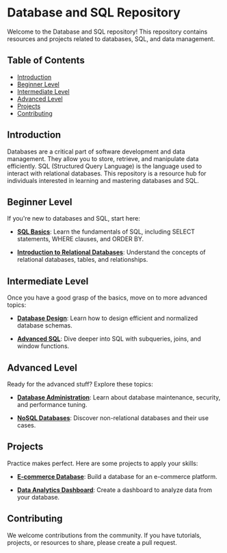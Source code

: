 # Database and SQL Repository

Welcome to the Database and SQL repository! This repository contains resources and projects related to databases, SQL, and data management.

## Table of Contents
- [Introduction](#introduction)
- [Beginner Level](#beginner-level)
- [Intermediate Level](#intermediate-level)
- [Advanced Level](#advanced-level)
- [Projects](#projects)
- [Contributing](#contributing)

## Introduction

Databases are a critical part of software development and data management. They allow you to store, retrieve, and manipulate data efficiently. SQL (Structured Query Language) is the language used to interact with relational databases. This repository is a resource hub for individuals interested in learning and mastering databases and SQL.

## Beginner Level

If you're new to databases and SQL, start here:

- **[SQL Basics](/beginner/sql-basics.md)**: Learn the fundamentals of SQL, including SELECT statements, WHERE clauses, and ORDER BY.

- **[Introduction to Relational Databases](/beginner/intro-to-relational-databases.md)**: Understand the concepts of relational databases, tables, and relationships.

## Intermediate Level

Once you have a good grasp of the basics, move on to more advanced topics:

- **[Database Design](/intermediate/database-design.md)**: Learn how to design efficient and normalized database schemas.

- **[Advanced SQL](/intermediate/advanced-sql.md)**: Dive deeper into SQL with subqueries, joins, and window functions.

## Advanced Level

Ready for the advanced stuff? Explore these topics:

- **[Database Administration](/advanced/database-administration.md)**: Learn about database maintenance, security, and performance tuning.

- **[NoSQL Databases](/advanced/nosql-databases.md)**: Discover non-relational databases and their use cases.

## Projects

Practice makes perfect. Here are some projects to apply your skills:

- **[E-commerce Database](/projects/e-commerce-database.md)**: Build a database for an e-commerce platform.

- **[Data Analytics Dashboard](/projects/data-analytics-dashboard.md)**: Create a dashboard to analyze data from your database.

## Contributing

We welcome contributions from the community. If you have tutorials, projects, or resources to share, please create a pull request.
